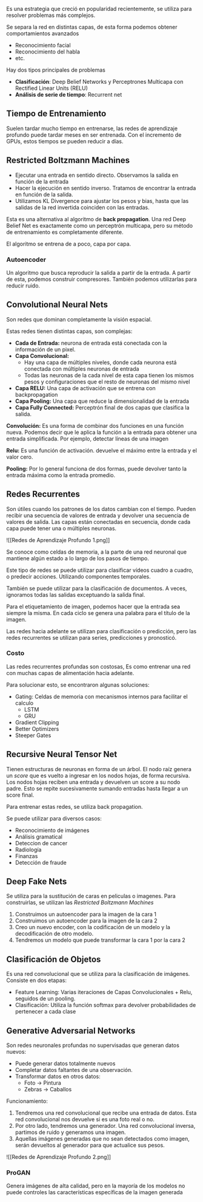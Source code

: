 Es una estrategia que creció en popularidad recientemente, se utiliza para resolver problemas más complejos.

Se separa la red en distintas capas, de esta forma podemos obtener comportamientos avanzados

- Reconocimiento facial
- Reconocimiento del habla
- etc.

Hay dos tipos principales de problemas

- **Clasificación**: Deep Belief Networks y Perceptrones Multicapa con Rectified Linear Units (RELU)
- **Análisis de serie de tiempo**: Recurrent net

## Tiempo de Entrenamiento

Suelen tardar mucho tiempo en entrenarse, las redes de aprendizaje profundo puede tardar meses en ser entrenada. Con el incremento de GPUs, estos tiempos se pueden reducir a días.

## Restricted Boltzmann Machines

- Ejecutar una entrada en sentido directo. Observamos la salida en función de la entrada
- Hacer la ejecución en sentido inverso. Tratamos de encontrar la entrada en función de la salida.
- Utilizamos KL Divergence para ajustar los pesos y bias, hasta que las salidas de la red invertida coinciden con las entradas.

Esta es una alternativa al algoritmo de **back propagation**. Una red Deep Belief Net es exactamente como un perceptrón multicapa, pero su método de entrenamiento es completamente diferente.

El algoritmo se entrena de a poco, capa por capa.

### Autoencoder

Un algoritmo que busca reproducir la salida a partir de la entrada. A partir de esta, podemos construir compresores. También podemos utilizarlas para reducir ruido.

## Convolutional Neural Nets

Son redes que dominan completamente la visión espacial.

Estas redes tienen distintas capas, son complejas:

- **Cada de Entrada:** neurona de entrada está conectada con la información de un pixel.
- **Capa Convolucional:**
	- Hay una capa de múltiples niveles, donde cada neurona está conectada con múltiples neuronas de entrada
	- Todas las neuronas de la cada nivel de esta capa tienen los mismos pesos y configuraciones que el resto de neuronas del mismo nivel
- **Capa RELU:** Una capa de activación que se entrena con backpropagation
- **Capa Pooling:** Una capa que reduce la dimensionalidad de la entrada
- **Capa Fully Connected:** Perceptrón final de dos capas que clasifica la salida.

**Convolución:** Es una forma de combinar dos funciones en una función nueva. Podemos decir que le aplica la función a la entrada para obtener una entrada simplificada. Por ejemplo, detectar líneas de una imagen

**Relu:** Es una función de activación. devuelve el máximo entre la entrada y el valor cero.

**Pooling:** Por lo general funciona de dos formas, puede devolver tanto la entrada máxima como la entrada promedio.

## Redes Recurrentes

Son útiles cuando los patrones de los datos cambian con el tiempo. Pueden recibir una secuencia de valores de entrada y devolver una secuencia de valores de salida. Las capas están conectadas en secuencia, donde cada capa puede tener una o múltiples neuronas.

![[Redes de Aprendizaje Profundo 1.png]]

Se conoce como celdas de memoria, a la parte de una red neuronal que mantiene algún estado a lo largo de los pasos de tiempo.

Este tipo de redes se puede utilizar para clasificar vídeos cuadro a cuadro, o predecir acciones. Utilizando componentes temporales.

También se puede utilizar para la clasificación de documentos. A veces, ignoramos todas las salidas exceptuando la salida final.

Para el etiquetamiento de imagen, podemos hacer que la entrada sea siempre la misma. En cada ciclo se genera una palabra para el título de la imagen.

Las redes hacia adelante se utilizan para clasificación o predicción, pero las redes recurrentes se utilizan para series, predicciones y pronosticó.

### Costo

Las redes recurrentes profundas son costosas, Es como entrenar una red con muchas capas de alimentación hacia adelante.

Para solucionar esto, se encontraron algunas soluciones:

- Gating: Celdas de memoria con mecanismos internos para facilitar el calculo
	- LSTM
	- GRU
- Gradient Clipping
- Better Optimizers
- Steeper Gates

## Recursive Neural Tensor Net

Tienen estructuras de neuronas en forma de un árbol. El nodo raíz genera un *score* que es vuelto a ingresar en los nodos hojas, de forma recursiva. Los nodos hojas reciben una entrada y devuelven un score a su nodo padre. Esto se repite sucesivamente sumando entradas hasta llegar a un score final.

Para entrenar estas redes, se utiliza back propagation.

Se puede utilizar para diversos casos:

- Reconocimiento de imágenes
- Análisis gramatical
- Deteccion de cancer
- Radiología
- Finanzas
- Detección de fraude

## Deep Fake Nets

Se utiliza para la sustitución de caras en peliculas o imagenes. Para construirlas, se utilizan las *Restricted Boltzmann Machines*

1. Construimos un autoencoder para la imagen de la cara 1
2. Construimos un autoencoder para la imagen de la cara 2
3. Creo un nuevo encoder, con la codificación de un modelo y la decodificación de otro modelo.
4. Tendremos un modelo que puede transformar la cara 1 por la cara 2

## Clasificación de Objetos

Es una red convolucional que se utiliza para la clasificación de imágenes. Consiste en dos etapas:

- Feature Learning: Varias iteraciones de Capas Convolucionales + Relu, seguidos de un pooling.
- Clasificación: Utiliza la función softmax para devolver probabilidades de pertenecer a cada clase

## Generative Adversarial Networks

Son redes neuronales profundas no supervisadas que generan datos nuevos:

- Puede generar datos totalmente nuevos
- Completar datos faltantes de una observación.
- Transformar datos en otros datos:
	- Foto → Pintura
	- Zebras → Caballos

Funcionamiento:

1. Tendremos una red convolucional que recibe una entrada de datos. Esta red convolucional nos devuelve si es una foto real o no.
2. Por otro lado, tendremos una generador. Una red convolucional inversa, partimos de ruido y generamos una imagen.
3. Aquellas imágenes generadas que no sean detectados como imagen, serán devueltos al generador para que actualice sus pesos.

![[Redes de Aprendizaje Profundo 2.png]]

### ProGAN

Genera imágenes de alta calidad, pero en la mayoría de los modelos no puede controles las características específicas de la imagen generada
